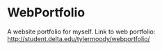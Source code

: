 # WebPortfolio
 A website portfolio for myself.
 Link to web portfolio: http://student.delta.edu/tylermoody/webportfolio/
